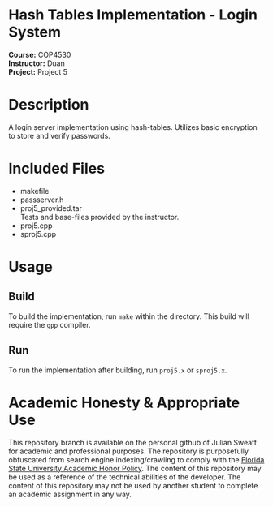 # Hash Tables Implementation - Login System
**Course:** COP4530  
**Instructor:** Duan  
**Project:** Project 5

# Description
A login server implementation using hash-tables. Utilizes basic encryption to store and verify passwords.

# Included Files
- makefile
- passserver.h
- proj5_provided.tar  
Tests and base-files provided by the instructor. 
- proj5.cpp
- sproj5.cpp

# Usage
## Build
To build the implementation, run `make` within the directory. This build will require the `gpp` compiler. 
## Run
To run the implementation after building, run `proj5.x` or `sproj5.x`. 

# Academic Honesty & Appropriate Use
This repository branch is available on the personal github of Julian Sweatt for academic and professional purposes. The repository is purposefully obfuscated from search engine indexing/crawling to comply with the [Florida State University Academic Honor Policy](https://fda.fsu.edu/sites/g/files/imported/storage/original/application/0ab8e9de6a98c1377d68de9717988bda.pdf). The content of this repository may be used as a reference of the technical abilities of the developer. The content of this repository may not be used by another student to complete an academic assignment in any way.